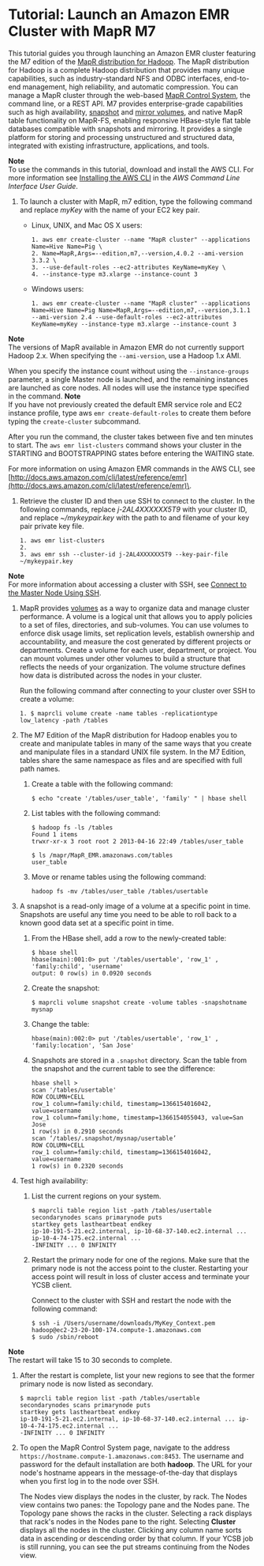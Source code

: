 # Tutorial: Launch an Amazon EMR Cluster with MapR M7<a name="emr-mapr-launch-m7"></a>

 This tutorial guides you through launching an Amazon EMR cluster featuring the M7 edition of the [MapR distribution for Hadoop](http://www.mapr.com/doc)\. The MapR distribution for Hadoop is a complete Hadoop distribution that provides many unique capabilities, such as industry\-standard NFS and ODBC interfaces, end\-to\-end management, high reliability, and automatic compression\. You can manage a MapR cluster through the web\-based [MapR Control System](http://www.mapr.com/doc/display/MapR/MapR+Control+System/), the command line, or a REST API\. M7 provides enterprise\-grade capabilities such as high availability, [snapshot](http://www.mapr.com/doc/display/MapR/Snapshots) and [mirror volumes](http://www.mapr.com/doc/display/MapR/Mirror+Volumes), and native MapR table functionality on MapR\-FS, enabling responsive HBase\-style flat table databases compatible with snapshots and mirroring\. It provides a single platform for storing and processing unstructured and structured data, integrated with existing infrastructure, applications, and tools\.

**Note**  
To use the commands in this tutorial, download and install the AWS CLI\. For more information see [Installing the AWS CLI](http://docs.aws.amazon.com/cli/latest/userguide//installing.html) in the *AWS Command Line Interface User Guide*\.

1. To launch a cluster with MapR, m7 edition, type the following command and replace *myKey* with the name of your EC2 key pair\.

   + Linux, UNIX, and Mac OS X users:

     ```
     1. aws emr create-cluster --name "MapR cluster" --applications Name=Hive Name=Pig \
     2. Name=MapR,Args=--edition,m7,--version,4.0.2 --ami-version 3.3.2 \
     3. --use-default-roles --ec2-attributes KeyName=myKey \
     4. --instance-type m3.xlarge --instance-count 3
     ```

   + Windows users:

     ```
     1. aws emr create-cluster --name "MapR cluster" --applications Name=Hive Name=Pig Name=MapR,Args=--edition,m7,--version,3.1.1 --ami-version 2.4 --use-default-roles --ec2-attributes KeyName=myKey --instance-type m3.xlarge --instance-count 3
     ```
**Note**  
The versions of MapR available in Amazon EMR do not currently support Hadoop 2\.x\. When specifying the `--ami-version`, use a Hadoop 1\.x AMI\.

   When you specify the instance count without using the `--instance-groups` parameter, a single Master node is launched, and the remaining instances are launched as core nodes\. All nodes will use the instance type specified in the command\.
**Note**  
If you have not previously created the default EMR service role and EC2 instance profile, type aws `emr create-default-roles` to create them before typing the `create-cluster` subcommand\.

   After you run the command, the cluster takes between five and ten minutes to start\. The `aws emr list-clusters` command shows your cluster in the STARTING and BOOTSTRAPPING states before entering the WAITING state\.

   For more information on using Amazon EMR commands in the AWS CLI, see [http://docs.aws.amazon.com/cli/latest/reference/emr](http://docs.aws.amazon.com/cli/latest/reference/emr)\.

1. Retrieve the cluster ID and then use SSH to connect to the cluster\. In the following commands, replace *j\-2AL4XXXXXX5T9* with your cluster ID, and replace *\~/mykeypair\.key* with the path to and filename of your key pair private key file\.

   ```
   1. aws emr list-clusters
   2. 
   3. aws emr ssh --cluster-id j-2AL4XXXXXX5T9 --key-pair-file ~/mykeypair.key
   ```
**Note**  
For more information about accessing a cluster with SSH, see [Connect to the Master Node Using SSH](emr-connect-master-node-ssh.md)\.

1. MapR provides [volumes](http://www.mapr.com/doc/display/MapR/Managing+Data+with+Volumes) as a way to organize data and manage cluster performance\. A volume is a logical unit that allows you to apply policies to a set of files, directories, and sub\-volumes\. You can use volumes to enforce disk usage limits, set replication levels, establish ownership and accountability, and measure the cost generated by different projects or departments\. Create a volume for each user, department, or project\. You can mount volumes under other volumes to build a structure that reflects the needs of your organization\. The volume structure defines how data is distributed across the nodes in your cluster\.

   Run the following command after connecting to your cluster over SSH to create a volume:

   ```
   1. $ maprcli volume create -name tables -replicationtype low_latency -path /tables
   ```

1. The M7 Edition of the MapR distribution for Hadoop enables you to create and manipulate tables in many of the same ways that you create and manipulate files in a standard UNIX file system\. In the M7 Edition, tables share the same namespace as files and are specified with full path names\.

   1. Create a table with the following command:

      ```
      $ echo "create '/tables/user_table', 'family' " | hbase shell	
      ```

   1. List tables with the following command:

      ```
      $ hadoop fs -ls /tables
      Found 1 items
      trwxr-xr-x 3 root root 2 2013-04-16 22:49 /tables/user_table
      
      $ ls /mapr/MapR_EMR.amazonaws.com/tables
      user_table
      ```

   1. Move or rename tables using the following command:

      ```
      hadoop fs -mv /tables/user_table /tables/usertable
      ```

1. A snapshot is a read\-only image of a volume at a specific point in time\. Snapshots are useful any time you need to be able to roll back to a known good data set at a specific point in time\.

   1. From the HBase shell, add a row to the newly\-created table:

      ```
      $ hbase shell
      hbase(main):001:0> put '/tables/usertable', 'row_1' , 'family:child', 'username'
      output: 0 row(s) in 0.0920 seconds
      ```

   1. Create the snapshot:

      ```
      $ maprcli volume snapshot create -volume tables -snapshotname mysnap
      ```

   1. Change the table:

      ```
      hbase(main):002:0> put '/tables/usertable', 'row_1' , 'family:location', 'San Jose'
      ```

   1. Snapshots are stored in a `.snapshot` directory\. Scan the table from the snapshot and the current table to see the difference:

      ```
      hbase shell >
      scan '/tables/usertable'
      ROW COLUMN+CELL
      row_1 column=family:child, timestamp=1366154016042, value=username
      row_1 column=family:home, timestamp=1366154055043, value=San Jose
      1 row(s) in 0.2910 seconds
      scan ‘/tables/.snapshot/mysnap/usertable’
      ROW COLUMN+CELL
      row_1 column=family:child, timestamp=1366154016042, value=username
      1 row(s) in 0.2320 seconds
      ```

1. Test high availability:

   1. List the current regions on your system\.

      ```
      $ maprcli table region list -path /tables/usertable
      secondarynodes scans primarynode puts
      startkey gets lastheartbeat endkey
      ip-10-191-5-21.ec2.internal, ip-10-68-37-140.ec2.internal ... ip-10-4-74-175.ec2.internal ...
      -INFINITY ... 0 INFINITY
      ```

   1. Restart the primary node for one of the regions\. Make sure that the primary node is not the access point to the cluster\. Restarting your access point will result in loss of cluster access and terminate your YCSB client\.

      Connect to the cluster with SSH and restart the node with the following command:

      ```
      $ ssh -i /Users/username/downloads/MyKey_Context.pem hadoop@ec2-23-20-100-174.compute-1.amazonaws.com
      $ sudo /sbin/reboot
      ```
**Note**  
The restart will take 15 to 30 seconds to complete\.

   1. After the restart is complete, list your new regions to see that the former primary node is now listed as secondary\.

      ```
      $ maprcli table region list -path /tables/usertable
      secondarynodes scans primarynode puts
      startkey gets lastheartbeat endkey
      ip-10-191-5-21.ec2.internal, ip-10-68-37-140.ec2.internal ... ip-10-4-74-175.ec2.internal ...
      -INFINITY ... 0 INFINITY
      ```

1. To open the MapR Control System page, navigate to the address `https://hostname.compute-1.amazonaws.com:8453`\. The username and password for the default installation are both **hadoop**\. The URL for your node's hostname appears in the message\-of\-the\-day that displays when you first log in to the node over SSH\.

   The Nodes view displays the nodes in the cluster, by rack\. The Nodes view contains two panes: the Topology pane and the Nodes pane\. The Topology pane shows the racks in the cluster\. Selecting a rack displays that rack's nodes in the Nodes pane to the right\. Selecting **Cluster** displays all the nodes in the cluster\. Clicking any column name sorts data in ascending or descending order by that column\. If your YCSB job is still running, you can see the put streams continuing from the Nodes view\.